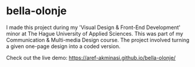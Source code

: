 # bella-olonje
I made this project during my 'Visual Design & Front-End Development' minor at The Hague University of Applied Sciences. This was part of my Communication & Multi-media Design course. The project involved turning a given one-page design into a coded version.

Check out the live demo: https://aref-akminasi.github.io/bella-olonje/